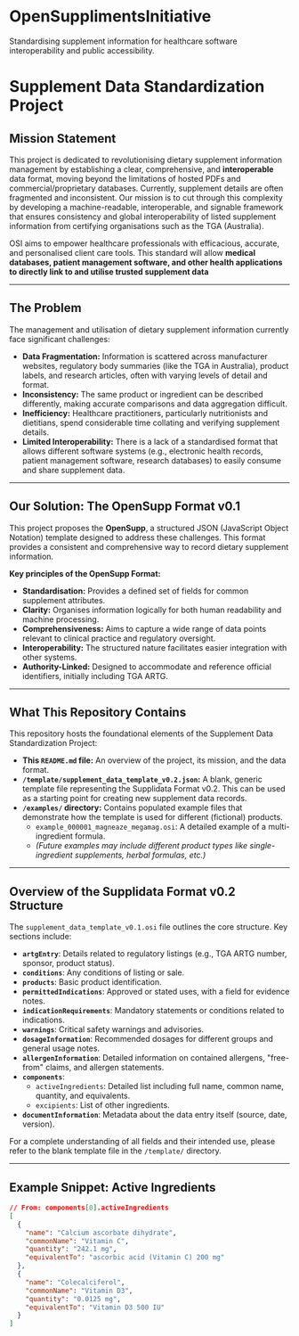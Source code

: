 # OpenSupplimentsInitiative
Standardising supplement information for healthcare software interoperability and public accessibility.
# Supplement Data Standardization Project

## Mission Statement

This project is dedicated to revolutionising dietary supplement information management by establishing a clear, comprehensive, and **interoperable** data format, moving beyond the limitations of hosted PDFs and commercial/proprietary databases. Currently,  supplement details are often fragmented and inconsistent. Our mission is to cut through this complexity by developing a machine-readable, interoperable, and signable framework that ensures consistency and global interoperability of listed supplement information from certifying organisations such as the TGA (Australia).

OSI aims to empower healthcare professionals with efficacious, accurate, and personalised client care tools. This standard will allow **medical databases, patient management software, and other health applications to directly link to and utilise trusted supplement data** 

---

## The Problem

The management and utilisation of dietary supplement information currently face significant challenges:

* **Data Fragmentation:** Information is scattered across manufacturer websites, regulatory body summaries (like the TGA in Australia), product labels, and research articles, often with varying levels of detail and format.
* **Inconsistency:** The same product or ingredient can be described differently, making accurate comparisons and data aggregation difficult.
* **Inefficiency:** Healthcare practitioners, particularly nutritionists and dietitians, spend considerable time collating and verifying supplement details.
* **Limited Interoperability:** There is a lack of a standardised format that allows different software systems (e.g., electronic health records, patient management software, research databases) to easily consume and share supplement data.

---

## Our Solution: The OpenSupp Format v0.1

This project proposes the **OpenSupp**, a structured JSON (JavaScript Object Notation) template designed to address these challenges. This format provides a consistent and comprehensive way to record dietary supplement information.

**Key principles of the OpenSupp Format:**

* **Standardisation:** Provides a defined set of fields for common supplement attributes.
* **Clarity:** Organises information logically for both human readability and machine processing.
* **Comprehensiveness:** Aims to capture a wide range of data points relevant to clinical practice and regulatory oversight.
* **Interoperability:** The structured nature facilitates easier integration with other systems.
* **Authority-Linked:** Designed to accommodate and reference official identifiers, initially including TGA ARTG.

---

## What This Repository Contains

This repository hosts the foundational elements of the Supplement Data Standardization Project:

* **This `README.md` file:** An overview of the project, its mission, and the data format.
* **`/template/supplement_data_template_v0.2.json`:** A blank, generic template file representing the Supplidata Format v0.2. This can be used as a starting point for creating new supplement data records.
* **`/examples/` directory:** Contains populated example files that demonstrate how the template is used for different (fictional) products.
    * `example_000001_magneaze_megamag.osi`: A detailed example of a multi-ingredient formula.
    * *(Future examples may include different product types like single-ingredient supplements, herbal formulas, etc.)*

---

## Overview of the Supplidata Format v0.2 Structure

The `supplement_data_template_v0.1.osi` file outlines the core structure. Key sections include:

* **`artgEntry`**: Details related to regulatory listings (e.g., TGA ARTG number, sponsor, product status).
* **`conditions`**: Any conditions of listing or sale.
* **`products`**: Basic product identification.
* **`permittedIndications`**: Approved or stated uses, with a field for evidence notes.
* **`indicationRequirements`**: Mandatory statements or conditions related to indications.
* **`warnings`**: Critical safety warnings and advisories.
* **`dosageInformation`**: Recommended dosages for different groups and general usage notes.
* **`allergenInformation`**: Detailed information on contained allergens, "free-from" claims, and allergen statements.
* **`components`**:
    * `activeIngredients`: Detailed list including full name, common name, quantity, and equivalents.
    * `excipients`: List of other ingredients.
* **`documentInformation`**: Metadata about the data entry itself (source, date, version).

For a complete understanding of all fields and their intended use, please refer to the blank template file in the `/template/` directory.

---

## Example Snippet: Active Ingredients

```json
// From: components[0].activeIngredients
[
  {
    "name": "Calcium ascorbate dihydrate",
    "commonName": "Vitamin C",
    "quantity": "242.1 mg",
    "equivalentTo": "ascorbic acid (Vitamin C) 200 mg"
  },
  {
    "name": "Colecalciferol",
    "commonName": "Vitamin D3",
    "quantity": "0.0125 mg",
    "equivalentTo": "Vitamin D3 500 IU"
  }
]